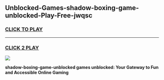 
## Unblocked-Games-shadow-boxing-game-unblocked-Play-Free-jwqsc
<h3>
<a href="https://premium76.site?title=shadow-boxing-game-unblocked&ref=10A">CLICK TO PLAY</a></h3>
<hr>

<h3>
<a href="https://premium76.site?title=shadow-boxing-game-unblocked&ref=10A">CLICK 2 PLAY</a>
  
</h3>

<a href="https://premium76.site?title=shadow-boxing-game-unblocked&ref=10A"><img src="https://clearcache.store/games.png"></a>


**shadow-boxing-game-unblocked games unblocked: Your Gateway to Fun and Accessible Online Gaming**
